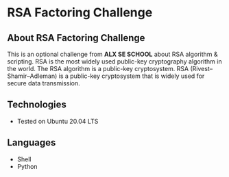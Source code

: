 # RSA Factoring Challenge

## About RSA Factoring Challenge

This is an optional challenge from **ALX SE SCHOOL** about RSA algorithm & scripting.
RSA is the most widely used public-key cryptography algorithm in the world.
The RSA algorithm is a public-key cryptosystem.
RSA (Rivest–Shamir–Adleman) is a public-key cryptosystem that is widely used for secure data transmission.

## Technologies
* Tested on Ubuntu 20.04 LTS

## Languages
* Shell
* Python



